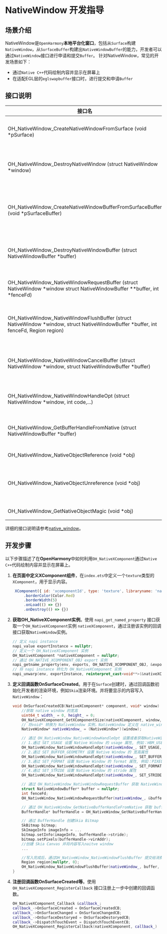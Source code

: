 # NativeWindow 开发指导

## 场景介绍

NativeWindow是`OpenHarmony`**本地平台化窗口**，包括从`Surface`构建`NativeWindow`，从`SurfaceBuffer`构建出`NativeWindowBuffer`的能力，开发者可以通过`NativeWindow`接口进行申请和提交`Buffer`。
针对NativeWindow，常见的开发场景如下：

* 通过`Native C++`代码绘制内容并显示在屏幕上
* 在适配EGL层的`eglswapbuffer`接口时，进行提交和申请`Buffer`

## 接口说明

| 接口名 | 描述 | 
| -------- | -------- |
| OH_NativeWindow_CreateNativeWindowFromSurface (void \*pSurface) | 创建NativeWindow实例，每次调用都会产生一个新的NativeWindow实例。 | 
| OH_NativeWindow_DestroyNativeWindow (struct NativeWindow \*window) | 将NativeWindow对象的引用计数减1，当引用计数为0的时候，该NativeWindow对象会被析构掉。 | 
| OH_NativeWindow_CreateNativeWindowBufferFromSurfaceBuffer (void \*pSurfaceBuffer) | 创建NativeWindowBuffer实例，每次调用都会产生一个新的NativeWindowBuffer实例。 | 
| OH_NativeWindow_DestroyNativeWindowBuffer (struct NativeWindowBuffer \*buffer) | 将NativeWindowBuffer对象的引用计数减1，当引用计数为0的时候，该NativeWindowBuffer对象会被析构掉。 | 
| OH_NativeWindow_NativeWindowRequestBuffer (struct NativeWindow \*window struct NativeWindowBuffer \*\*buffer, int \*fenceFd) | 通过NativeWindow对象申请一块NativeWindowBuffer，用以内容生产。 | 
| OH_NativeWindow_NativeWindowFlushBuffer (struct NativeWindow \*window, struct NativeWindowBuffer \*buffer, int fenceFd, Region region) | 通过NativeWindow将生产好内容的NativeWindowBuffer放回到Buffer队列中，用以内容消费。 | 
| OH_NativeWindow_NativeWindowCancelBuffer (struct NativeWindow \*window, struct NativeWindowBuffer \*buffer) | 通过NativeWindow将之前申请出来的NativeWindowBuffer返还到Buffer队列中，供下次再申请。 | 
| OH_NativeWindow_NativeWindowHandleOpt (struct NativeWindow \*window, int code,...) | 设置/获取NativeWindow的属性，包括设置/获取宽高、内容格式等。 | 
| OH_NativeWindow_GetBufferHandleFromNative (struct NativeWindowBuffer \*buffer) | 通过NativeWindowBuffer获取该buffer的BufferHandle指针。 | 
| OH_NativeWindow_NativeObjectReference (void \*obj) | 增加一个NativeObject的引用计数。 | 
| OH_NativeWindow_NativeObjectUnreference (void \*obj) | 减少一个NativeObject的引用计数，当引用计数减少为0时，该NativeObject将被析构掉。 | 
| OH_NativeWindow_GetNativeObjectMagic (void \*obj) | 获取NativeObject的MagicId。 | 

详细的接口说明请参考[native_window](../reference/native-apis/_native_window.md)。

## 开发步骤

以下步骤描述了在**OpenHarmony**中如何利用`OH_NativeXComponent`通过`Native C++`代码绘制内容并显示在屏幕上。

1. **在页面中定义XComponent组件**，在`index.ets`中定义一个`texture`类型的`XComponent`，用于显示内容。
   ```js
    XComponent({ id: 'xcomponentId', type: 'texture', libraryname: 'nativerender'})
        .borderColor(Color.Red)
        .borderWidth(5)
        .onLoad(() => {})
        .onDestroy(() => {})
   ```

2. **获取OH_NativeXComponent实例**。使用 `napi_get_named_property` 接口获取一个`OH_NativeXComponent`实例 `nativeXComponent`，通过注册该实例的回调接口获取`NativeWindow`实例。

    ```c++
    // 定义 napi instance
    napi_value exportInstance = nullptr;
    // 定义一个 OH_NativeXComponent 实例
    OH_NativeXComponent *nativeXComponent = nullptr;
    // 通过 OH_NATIVE_XCOMPONENT_OBJ export 实例
    napi_getname_property(env, exports, OH_NATIVE_XCOMPONENT_OBJ, &exportInstance);
    // 将 napi instance 转化为 OH_NativeXComponent 实例
    napi_unwarp(env, exportInstance, reinterpret_cast<void**>(&nativeXComponent));
    ```

3. **定义回调函数OnSurfaceCreated**。用于在`Surface`创建时，通过回调函数初始化开发者的渲染环境，例如`Skia`渲染环境。并将要显示的内容写入`NativeWindow`：

    ```c++
    void OnSurfaceCreatedCB(NativeXComponent* component, void* window) {
        //获取 native window 的宽高
        uint64_t width_ = 0, height_ = 0;
        OH_NativeXComponent_GetXComponentSize(nativeXComponent, window, &width_, &height_);
        // 将void* 转换为 NativeWindow 实例，NativeWindow 定义在 native_window/external_window.h 中
        NativeWindow* nativeWindow_ = (NativeWindow*)(window);

        // 通过 OH_NativeWindow_NativeWindowHandleOpt 设置或者获取NativeWindow的属性
        // 1.通过 SET_USAGE 设置 Native Window 的 usage 属性, 例如：HBM_USE_CPU_READ
        OH_NativeWindow_NativeWindowHandleOpt(nativeWindow_, SET_USAGE, HBM_USE_CPU_READ | HBM_USE_CPU_WRITE |HBM_USE_MEM_DMA);
        // 2.通过 SET_BUFFER_GEOMETRY 设置 Native Window 的 宽高属性
        OH_NativeWindow_NativeWindowHandleOpt(nativeWindow_, SET_BUFFER_GEOMETRY, width_, height_);
        // 3.通过 SET_FORMAT 设置 Native Window 的 format 属性, 例如：PIXEL_FMT_RGBA_8888
        OH_NativeWindow_NativeWindowHandleOpt(nativeWindow_, SET_FORMAT, PIXEL_FMT_RGBA_8888);
        // 4.通过 SET_STRIDE 设置 Native Window 的 stride 属性
        OH_NativeWindow_NativeWindowHandleOpt(nativeWindow_, SET_STRIDE, 0x8);

        // 通过 OH_NativeWindow_NativeWindowRequestBuffer 获取 NativeWindowBuffer 实例
        struct NativeWindowBuffer* buffer = nullptr;
        int fenceFd;
        OH_NativeWindow_NativeWindowRequestBuffer(nativeWindow_, &buffer, &fenceFd);

        // 通过 OH_NativeWindow_GetNativeBufferHandleFromNative 获取 buffer handle
        BufferHandle* bufferHandle = OH_NativeWindow_GetNativeBufferHandleFromNative(buffer);

        // 通过 BufferHandle 创建Skia Bitmap
        SkBitmap bitmap;
        SkImageInfo imageInfo = ...
        bitmap.setInfo(imageInfo, bufferHandle->stride);
        bitmap.setPixels(bufferHandle->virAddr);
        //创建 Skia Canvas 并将内容写入naitve window
        ...

        //写入完成后，通过OH_NativeWindow_NativeWindowFlushBuffer 提交给消费者使用，例如：显示在屏幕上
        Region region{nullptr, 0};
        OH_NativeWindow_NativeWindowFlushBuffer(nativeWindow_, buffer, fenceFd, region)
    }
    ```

4. **注册回调函数OnSurfaceCreated等**。使用 `OH_NativeXComponent_RegisterCallback` 接口注册上一步中创建的回调函数。

    ```c++
    OH_NativeXComponent_Callback &callback_;
    callback_->OnSurfaceCreated = OnSurfaceCreatedCB;
    callback_->OnSurfaceChanged = OnSurfaceChangedCB;
    callback_->OnSurfaceDestoryed = OnSurfaceDestoryedCB;
    callback_->DispatchTouchEvent = DispatchTouchEventCB;
    OH_NativeXComponent_RegisterCallback(nativeXComponent, callback_)
    ```
